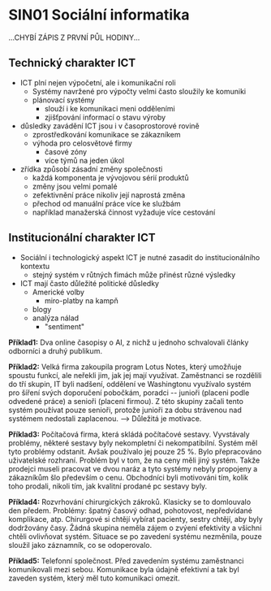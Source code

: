 # SIN01 Sociální informatika

...CHYBÍ ZÁPIS Z PRVNÍ PŮL HODINY...

## Technický charakter ICT
* ICT plní nejen výpočetní, ale i komunikační roli
    * Systémy navržené pro výpočty velmi často sloužily ke komuniki
    * plánovací systémy
        * slouží i ke komunikaci meni odděleními
        * zjišťpování informací o stavu výroby
* důsledky zavádění ICT jsou i v časoprostorové rovině
    * zprostředkování komunikace se zákazníkem
    * výhoda pro celosvětové firmy
        * časové zóny
        * více týmů na jeden úkol
* zřídka způsobí zásadní změny společnosti
    * každá komponenta je vývojovou sérií produktů
    * změny jsou velmi pomalé
    * zefektivnění práce nikoliv její naprostá změna
    * přechod od manuální práce více ke službám
    * například manažerská činnost vyžaduje více cestování

## Institucionální charakter ICT
* Sociální i technologický aspekt ICT je nutné zasadit do institucionálního kontextu
    * stejný systém v růtných fimách může přinést různé výsledky
* ICT mají často důležité politické důsledky
    * Americké volby
        * miro-platby na kampň
    * blogy
    * analýza nálad
        * "sentiment"

**Příklad1:** Dva online časopisy o AI, z nichž u jednoho schvalovali články odborníci a druhý publikum.

**Příklad2:** Velká firma zakoupila program Lotus Notes, který umožňuje spoustu funkcí, ale neřekli jim, jak jej mají využívat. Zaměstnanci se rozdělili do tří skupin, IT byli nadšení, oddělení ve Washingtonu využívalo systém pro šíření svých doporučení pobočkám,  poradci -- junioři (placeni podle odvedené práce) a senioři (placeni firmou). Z této skupiny začali tento systém používat pouze senioři, protože junioři za dobu strávenou nad systémem nedostali zaplacenou. --> Důležitá je motivace.

**Příklad3:** Počítačová firma, která skládá počítačové sestavy. Vyvstávaly problémy, některé sestavy byly nekompletní či nekompatibilní. Systém měl tyto problémy odstanit. Avšak používalo jej pouze 25 %. Bylo přepracováno uživatelské rozhraní. Problém byl v tom, že na ceny měli jiný systém. Takže prodejci museli pracovat ve dvou naráz a tyto systémy nebyly propojeny a zákazníkům šlo především o cenu. Obchodníci byli motivováni tím, kolik toho prodali, nikoli tím, jak kvalitní prodané pc sestavy byly.

**Příklad4:** Rozvrhování chirurgických zákroků. Klasicky se to domlouvalo den předem. Problémy: špatný časový odhad, pohotovost, nepředvídané komplikace, atp. Chirurgové si chtějí vybírat pacienty, sestry chtějí, aby byly dodržovány časy. Žádná skupina neměla zájem o zvýení efektivity a všichni chtěli ovlivňovat systém. Situace se po zavedení systému nezměnila, pouze sloužil jako záznamník, co se odoperovalo.

**Příklad5:** Telefonní společnost. Před zavedením systému zaměstnanci komunikovali mezi sebou. Komunikace byla údajně efektivní a tak byl zaveden systém, který měl tuto komunikaci omezit.
